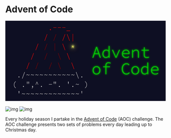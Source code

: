 # Advent of Code

![alt text](./assets/banner.png)

![img](https://img.shields.io/badge/Python-FFD43B?style=for-the-badge&logo=python&logoColor=blue) ![img](https://hits.seeyoufarm.com/api/count/incr/badge.svg?url=https%3A%2F%2Fgithub.com%2F{payamyek}1212%2Fhit-counter)

Every holiday season I partake in the [Advent of Code](https://adventofcode.com/) (AOC) challenge. The AOC challenge presents two sets of problems every day leading up to Christmas day.
